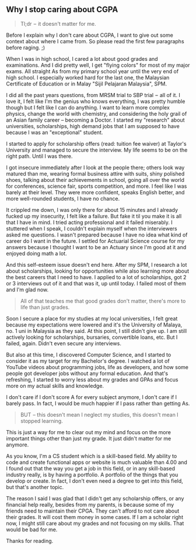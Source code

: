 ## Why I stop caring about CGPA

> Tl;dr  –  it doesn't matter for me.

Before I explain why I don't care about CGPA, I want to give out some context about where I came from. So please read the first few paragraphs before raging. ;)

When I was in high school, I cared a lot about good grades and examinations. And I did pretty well, I get "flying colors" for most of my major exams. All straight As from my primary school year until the very end of high school. I especially worked hard for the last one, the Malaysian Certificate of Education or in Malay "Sijil Pelajaran Malaysia", SPM.

I did all the past years questions, from MRSM trial to SBP trial  –  all of it. I love it, I felt like I'm the genius who knows everything, I was pretty humble though but I felt like I can do anything. I want to learn more complex physics, change the world with chemistry, and considering the holy grail of an Asian family career – becoming a Doctor. I started my "research" about universities, scholarships, high demand jobs that I am supposed to have because I was an "exceptional" student.

I started to apply for scholarship offers (read: tuition fee waiver) at Taylor's University and managed to secure the interview. My life seems to be on the right path. Until I was there.

I got insecure immediately after I look at the people there; others look way matured than me, wearing formal business attire with suits, shiny polished shoes, talking about their achievements in school, going all over the world for conferences, science fair, sports competition, and more. I feel like I was barely at their level. They were more confident, speaks English better, and more well-rounded students, I have no chance.

It crippled me down, I was only there for about 15 minutes and I already fucked up my insecurity, I felt like a failure. But fake it til you make it is all that I have in mind. I tried acting professional and it failed miserably. I stuttered when I speak, I couldn't explain myself when the interviewers asked me questions. I wasn't prepared because I have no idea what kind of career do I want in the future. I settled for Actuarial Science course for my answers because I thought I want to be an Actuary since I'm good at it and enjoyed doing math a lot.

And this self-esteem issue doesn't end here. After my SPM, I research a lot about scholarships, looking for opportunities while also learning more about the best careers that I need to have. I applied to a lot of scholarships, got 2 or 3 interviews out of it and that was it, up until today. I failed most of them and I'm glad now.

> All of that teaches me that good grades don't matter, there's more to life than just grades.

Soon I secure a place for my studies at my local universities, I felt great because my expectations were lowered and it's the University of Malaya, no. 1 uni in Malaysia as they said. At this point, I still didn't give up. I am still actively looking for scholarships, bursaries, convertible loans, etc. But I failed, again. Didn't even secure any interviews.

But also at this time, I discovered Computer Science, and I started to consider it as my target for my Bachelor's degree. I watched a lot of YouTube videos about programming jobs, life as developers, and how some people got developer jobs without any formal education. And that's refreshing, I started to worry less about my grades and GPAs and focus more on my actual skills and knowledge.

I don't care if I don't score A for every subject anymore, I don't care if I barely pass. In fact, I would be much happier if I pass rather than getting As.

> BUT  – this doesn't mean I neglect my studies, this doesn't mean I stopped learning.

This is just a way for me to clear out my mind and focus on the more important things other than just my grade. It just didn't matter for me anymore.

As you know, I'm a CS student which is a skill-based field. My ability to code and create functional apps or website is much valuable than 4.00 and I found out that the way you get a job in this field, or in any skill-based industry really, is by having a portfolio. A portfolio of the things that you develop or create. In fact, I don't even need a degree to get into this field, but that's another topic.

The reason I said I was glad that I didn't get any scholarship offers, or any financial help really, besides from my parents, is because some of my friends need to maintain their CPGA. They can't afford to not care about their grades. It will cost them money in some cases. If I am a scholar right now, I might still care about my grades and not focusing on my skills. That would be bad for me.

Thanks for reading.